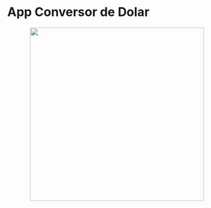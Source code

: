 # App Conversor de Dolar

<div align="center">
<img src="https://user-images.githubusercontent.com/109165250/185761430-9d112bf5-371c-4693-b988-50f4e4a7072d.png" width="400px" />
</div>
